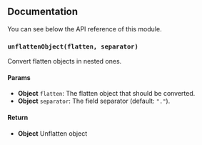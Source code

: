 ## Documentation

You can see below the API reference of this module.

### `unflattenObject(flatten, separator)`
Convert flatten objects in nested ones.

#### Params
- **Object** `flatten`: The flatten object that should be converted.
- **Object** `separator`: The field separator (default: `"."`).

#### Return
- **Object** Unflatten object

